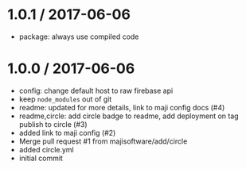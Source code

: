 
1.0.1 / 2017-06-06
==================

  * package: always use compiled code

1.0.0 / 2017-06-06
==================

  * config: change default host to raw firebase api
  * keep `node_modules` out of git
  * readme: updated for more details, link to maji config docs (#4)
  * readme,circle: add circle badge to readme, add deployment on tag publish to circle (#3)
  * added link to maji config (#2)
  * Merge pull request #1 from majisoftware/add/circle
  * added circle.yml
  * initial commit
